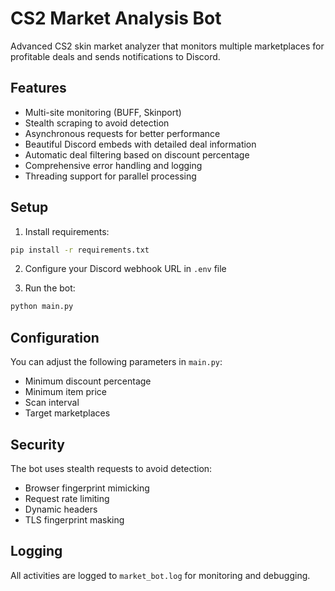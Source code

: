 # CS2 Market Analysis Bot

Advanced CS2 skin market analyzer that monitors multiple marketplaces for profitable deals and sends notifications to Discord.

## Features

- Multi-site monitoring (BUFF, Skinport)
- Stealth scraping to avoid detection
- Asynchronous requests for better performance
- Beautiful Discord embeds with detailed deal information
- Automatic deal filtering based on discount percentage
- Comprehensive error handling and logging
- Threading support for parallel processing

## Setup

1. Install requirements:
```bash
pip install -r requirements.txt
```

2. Configure your Discord webhook URL in `.env` file

3. Run the bot:
```bash
python main.py
```

## Configuration

You can adjust the following parameters in `main.py`:
- Minimum discount percentage
- Minimum item price
- Scan interval
- Target marketplaces

## Security

The bot uses stealth requests to avoid detection:
- Browser fingerprint mimicking
- Request rate limiting
- Dynamic headers
- TLS fingerprint masking

## Logging

All activities are logged to `market_bot.log` for monitoring and debugging.